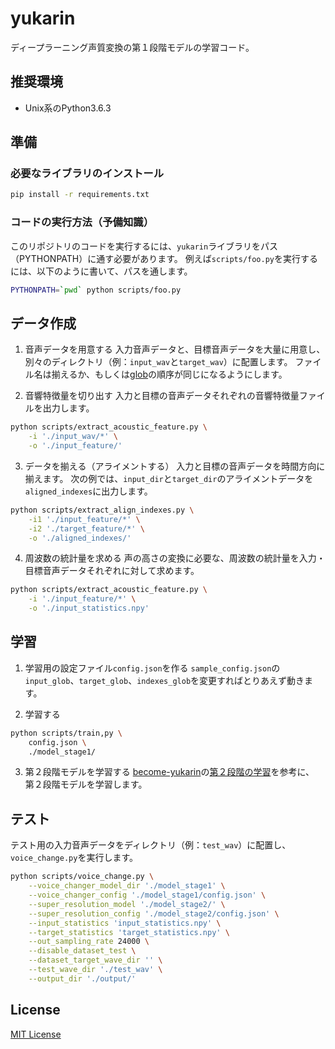 # yukarin
ディープラーニング声質変換の第１段階モデルの学習コード。

## 推奨環境
* Unix系のPython3.6.3

## 準備
### 必要なライブラリのインストール
```bash
pip install -r requirements.txt
```

### コードの実行方法（予備知識）
このリポジトリのコードを実行するには、`yukarin`ライブラリをパス（PYTHONPATH）に通す必要があります。
例えば`scripts/foo.py`を実行するには、以下のように書いて、パスを通します。

```bash
PYTHONPATH=`pwd` python scripts/foo.py
```

## データ作成
1. 音声データを用意する
入力音声データと、目標音声データを大量に用意し、別々のディレクトリ（例：`input_wav`と`target_wav`）に配置します。
ファイル名は揃えるか、もしくは[glob](https://docs.python.org/ja/3/library/glob.html)の順序が同じになるようにします。

2. 音響特徴量を切り出す
入力と目標の音声データそれぞれの音響特徴量ファイルを出力します。

```bash
python scripts/extract_acoustic_feature.py \
    -i './input_wav/*' \
    -o './input_feature/'
```

3. データを揃える（アライメントする）
入力と目標の音声データを時間方向に揃えます。
次の例では、`input_dir`と`target_dir`のアライメントデータを`aligned_indexes`に出力します。

```bash
python scripts/extract_align_indexes.py \
    -i1 './input_feature/*' \
    -i2 './target_feature/*' \
    -o './aligned_indexes/'
```

4. 周波数の統計量を求める
声の高さの変換に必要な、周波数の統計量を入力・目標音声データそれぞれに対して求めます。

```bash
python scripts/extract_acoustic_feature.py \
    -i './input_feature/*' \
    -o './input_statistics.npy'
```

## 学習
1. 学習用の設定ファイル`config.json`を作る
`sample_config.json`の`input_glob`、`target_glob`、`indexes_glob`を変更すればとりあえず動きます。

2. 学習する

```bash
python scripts/train,py \
    config.json \
    ./model_stage1/
```

3. 第２段階モデルを学習する
[become-yukarin](https://github.com/Hiroshiba/become-yukarin)の[第２段階の学習](https://github.com/Hiroshiba/become-yukarin#%E7%AC%AC%EF%BC%92%E6%AE%B5%E9%9A%8E%E3%81%AE%E5%AD%A6%E7%BF%92)を参考に、
第２段階モデルを学習します。

## テスト
テスト用の入力音声データをディレクトリ（例：`test_wav`）に配置し、`voice_change.py`を実行します。

```bash
python scripts/voice_change.py \
    --voice_changer_model_dir './model_stage1' \
    --voice_changer_config './model_stage1/config.json' \
    --super_resolution_model './model_stage2/' \
    --super_resolution_config './model_stage2/config.json' \
    --input_statistics 'input_statistics.npy' \
    --target_statistics 'target_statistics.npy' \
    --out_sampling_rate 24000 \
    --disable_dataset_test \
    --dataset_target_wave_dir '' \
    --test_wave_dir './test_wav' \
    --output_dir './output/'
```

## License
[MIT License](./LICENSE)
